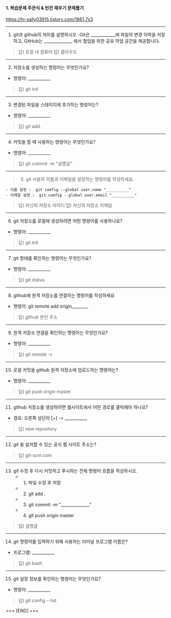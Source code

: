 
#### 1. 복습문제  주관식 & 빈칸 채우기 문제풀기

https://hi-sally03915.tistory.com/1861.7x3

---
1. git과 github의 차이를 설명하시오
    -Git은 ____________에 파일의 변경 이력을 저장하고, 
    GitHub는 ______________ 에서 협업을 위한 공유 작업 공간을 제공합니다.

> 답) 로컬 내 컴퓨터
> 답) 클라우드

---
2. 저장소를 생성하는 명렁어는 무엇인가요?
 - 명령어: ___________

> 답) git init

---
3. 변경된 파일을 스테이지에 추가하는 명렁어는?
 - 명령어: ___________

> 답) git add . 

---
4. 커밋을 할 때 사용하는 명령어는 무엇인가요?
 - 명령어: ___________

> 답) git commit -m "설명글" 

---
> 5. git 사용자 이름과 이메일을 설정하는 명령어를 작성하세요.

    - 이름 설정 :  git comfig --global user.name "__________"
    - 이메일 설정 :  git comfig --global user.email "__________"

> 답) 자신의 저장소 아이디
> 답) 자신의 저장소 이메일

---
6. git 저장소를 로컬에 생성하려면 어떤 명령어를 사용하나요?
 - 명령어: ___________

> 답) git init

---
7. git 항태를 확인하는 명령어는 무엇인가요?
 - 명령어: ___________

> 답) git status

---
8. github에 원격 저장소를 연결하는 명령어를 작성하세요
 - 명령어: git remote add origin________

> 답) github 본인 주소

---
9. 원격 저장소 연결을 확인하는 명령어는 무엇인가요?
 - 명령어: ___________

> 답) git remote -v

---
10. 로컬 커밋을 github 원격 저장소에 업로드하는 명령어는?
 - 명령어: ___________

> 답) git push origin master

---
11. github 저장소를 생성하려면 웹사이트에서 어떤 경로를 클릭해야 하나요?
 - 경로: 오른쪽 상단의 [+] -> ___________

> 답) new repository

---
12. git 을 설치할 수 있는 공식 웹 사이트 주소는?

> 답) git-scm.com

---
13. git 수정 후 다시 커밋하고 푸시하는 전체 명령어 흐름을 작성하시오.
    - 1) 파일 수정 후 저장
    - 2) git add .
    - 3) git commit -m "______________"
    - 4) git push origin master

> 답) 설명글

---
14. git 명령어를 입력하기 위해 사용하는 터미널 프로그램 이름은?
 - 프로그램: ___________

> 답) git bash

---
15. git 설정 정보를 확인하는 명령어는 무엇인가요?
 - 명령어: ___________

> 답) git config --list

=== [END] ===
